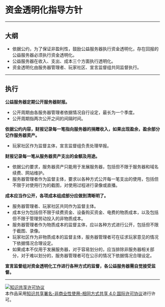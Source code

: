 # 资金透明化指导方针

-----

## 大纲

* 依据公约，为了保证非盈利性，鼓励公益服务器执行资金透明化，存在回报的公益服务器必须执行资金透明化。
* 公益服务器在收入、支出、成本三个方面执行透明化。
* 资金透明化由服务器管理者、玩家社区、宣言监督组共同监督执行。

-----

## 执行

__公益服务器定期公开服务器财报。__
* 公开周期由各服务器管理者依据情况自行设定，最长为一个季度。
* 公开周期指两次公开之间的间隔时间。

__依据公约内容，财报记录每一笔指向服务器的捐赠收入，如果出现盈余，盈余部分记作服务器资产。__
* 玩家社区作为监督主体，宣言监督组负责处理举报。

__财报记录每一笔从服务器资产支出的金额及用途。__
* 依据公约要求，服务器资产只能用于发展服务器，包括但不限于服务器和域名续费、网站维护。
* 服务器管理者作为监督主体，要求以各种方式公开每一笔支出的使用，包括但不限于对使用行为的截图，对使用过程进行录像或直播。

__成本应当作公开，各项成本组成部分应做到清晰明了。__
* 服务器管理者、玩家社区共同作为监督主体。
* 成本分为包括但不限于续费资金、设备购买资金、电费的物质成本，以及包括但不限于管理劳动投入的非物质成本。
* 服务器管理者作为物质成本的监督主体，应以各种方式进行公开，包括但不限于截图、录像。
* 玩家社区作为非物质成本的监督主体，服务器管理者可在征求玩家意见的情况下依据情况合理设定。
* 如果成本不仅用于发展服务器，对于容易划分的，应当排除非服务器相关部分，对于难以划分的，服务器管理者可在公示的情况下依据情况合理设定。

__宣言监督组对资金透明化工作进行各种方式的监督，各公益服务器需自觉接受监督。__


-----


<a rel="license" href="http://creativecommons.org/licenses/by-nc-sa/4.0/"><img alt="知识共享许可协议" style="border-width:0" src="https://i.creativecommons.org/l/by-nc-sa/4.0/88x31.png" /></a><br />本作品采用<a rel="license" href="http://creativecommons.org/licenses/by-nc-sa/4.0/">知识共享署名-非商业性使用-相同方式共享 4.0 国际许可协议</a>进行许可。
